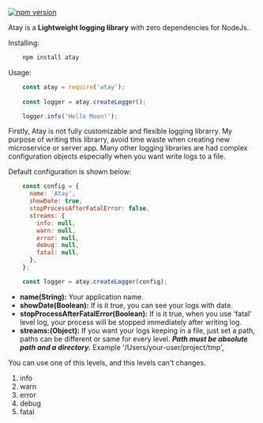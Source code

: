 [![npm version](https://img.shields.io/npm/v/atay.svg?style=flat)](https://www.npmjs.com/package/atay)

Atay is a **Lightweight logging library** with zero dependencies for NodeJs.

Installing:
```bash
    npm install atay
```

Usage:
```javascript
    const atay = require('atay');
    
    const logger = atay.createLogger();

    logger.info('Hello Moon!');
```

Firstly, Atay is not fully customizable and flexible logging librarry. My purpose of writing this librarry, avoid time waste when creating new microservice or server app. Many other logging libraries are had complex configuration objects especially when you want write logs to a file.

Default configuration is shown below:
```javascript
    const config = {
      name: 'Atay',
      showDate: true,
      stopProcessAfterFatalError: false,
      streams: {
        info: null,
        warn: null,
        error: null,
        debug: null,
        fatal: null,
      },
    };

    const logger = atay.createLogger(config);
```

- **name(String):** Your application name.
- **showDate(Boolean):** If is it true, you can see your logs with date.
- **stopProcessAfterFatalError(Boolean):** If is it true, when you use 'fatal' level log, your process will be stopped immediately after writing log.
- **streams:(Object):** If you want your logs keeping in a file, just set a path, paths can be different or same for every level.
***Path must be absolute path and a directory.*** Example '/Users/your-user/project/tmp',

You can use one of this levels, and this levels can't changes.

1. info
2. warn
3. error
4. debug
5. fatal
